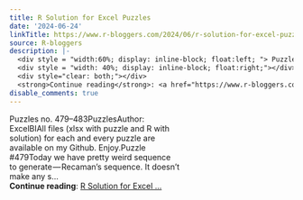 ```yaml
---
title: R Solution for Excel Puzzles
date: '2024-06-24'
linkTitle: https://www.r-bloggers.com/2024/06/r-solution-for-excel-puzzles-29/
source: R-bloggers
description: |-
  <div style = "width:60%; display: inline-block; float:left; "> Puzzles no. 479–483PuzzlesAuthor: ExcelBIAll files (xlsx with puzzle and R with solution) for each and every puzzle are available on my Github. Enjoy.Puzzle #479Today we have pretty weird sequence to generate — Recaman’s sequence. It doesn’t make any s...</div>
  <div style = "width: 40%; display: inline-block; float:right;"></div>
  <div style="clear: both;"></div>
  <strong>Continue reading</strong>: <a href="https://www.r-bloggers.com/2024/06/r-solution-for-excel-puzzles-29/">R Solution for Excel ...
disable_comments: true
---
```

<div style = "width:60%; display: inline-block; float:left; "> Puzzles no. 479–483PuzzlesAuthor: ExcelBIAll files (xlsx with puzzle and R with solution) for each and every puzzle are available on my Github. Enjoy.Puzzle #479Today we have pretty weird sequence to generate — Recaman’s sequence. It doesn’t make any s...</div>
<div style = "width: 40%; display: inline-block; float:right;"></div>
<div style="clear: both;"></div>
<strong>Continue reading</strong>: <a href="https://www.r-bloggers.com/2024/06/r-solution-for-excel-puzzles-29/">R Solution for Excel ...